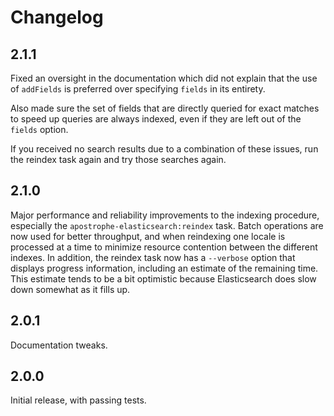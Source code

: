# Changelog

## 2.1.1

Fixed an oversight in the documentation which did not explain that the use of `addFields` is preferred over specifying `fields` in its entirety.

Also made sure the set of fields that are directly queried for exact matches to speed up queries are always indexed, even if they are left out of the `fields` option.

If you received no search results due to a combination of these issues, run the reindex task again and try those searches again.

## 2.1.0

Major performance and reliability improvements to the indexing procedure, especially the `apostrophe-elasticsearch:reindex` task. Batch operations are now used for better throughput, and when reindexing one locale is processed at a time to minimize resource contention between the different indexes. In addition, the reindex task now has a `--verbose` option that displays progress information, including an estimate of the remaining time. This estimate tends to be a bit optimistic because Elasticsearch does slow down somewhat as it fills up.

## 2.0.1

Documentation tweaks.

## 2.0.0

Initial release, with passing tests.
